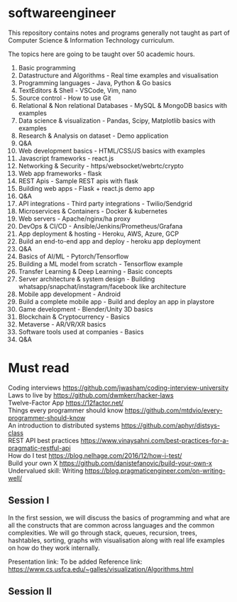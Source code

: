 # softwareengineer
This repository contains notes and programs generally not taught as part of Computer Science &amp; Information Technology curriculum.

The topics here are going to be taught over 50 academic hours. 

1. Basic programming
2. Datastructure and Algorithms - Real time examples and visualisation
3. Programming languages - Java, Python & Go basics
4. TextEditors & Shell - VSCode, Vim, nano
5. Source control - How to use Git 
6. Relational & Non relational Databases - MySQL & MongoDB basics with examples
7. Data science & visualization - Pandas, Scipy, Matplotlib basics with examples
8. Research & Analysis on dataset - Demo application
9. Q&A
10. Web development basics - HTML/CSS/JS basics with examples
11. Javascript frameworks - react.js 
12. Networking & Security - https/websocket/webrtc/crypto
13. Web app frameworks - flask 
14. REST Apis - Sample REST apis with flask
15. Building web apps - Flask + react.js demo app
16. Q&A
17. API integrations - Third party integrations - Twilio/Sendgrid
18. Microservices & Containers - Docker & kubernetes
19. Web servers - Apache/nginx/ha proxy
20. DevOps & CI/CD - Ansible/Jenkins/Prometheus/Grafana
21. App deployment & hosting - Heroku, AWS, Azure, GCP
22. Build an end-to-end app and deploy - heroku app deployment
23. Q&A
24. Basics of AI/ML - Pytorch/Tensorflow
25. Building a ML model from scratch - Tensorflow example
26. Transfer Learning & Deep Learning - Basic concepts
27. Server architecture & system design - Building whatsapp/snapchat/instagram/facebook like architecture 
28. Mobile app development - Android
29. Build a complete mobile app - Build and deploy an app in playstore
30. Game development - Blender/Unity 3D basics
31. Blockchain & Cryptocurrency - Basics
32. Metaverse - AR/VR/XR basics
33. Software tools used at companies - Basics
34. Q&A

# Must read

Coding interviews https://github.com/jwasham/coding-interview-university <br/>
Laws to live by https://github.com/dwmkerr/hacker-laws <br/>
Twelve-Factor App https://12factor.net/ <br/>
Things every programmer should know https://github.com/mtdvio/every-programmer-should-know <br/>
An introduction to distributed systems https://github.com/aphyr/distsys-class <br/>
REST API best practices https://www.vinaysahni.com/best-practices-for-a-pragmatic-restful-api <br/>
How do I test https://blog.nelhage.com/2016/12/how-i-test/ <br/>
Build your own X https://github.com/danistefanovic/build-your-own-x <br/>
Undervalued skill: Writing https://blog.pragmaticengineer.com/on-writing-well/ <br/>


## Session I

In the first session, we will discuss the basics of programming and what are all the constructs that are common across languages and the common complexities. We will go through stack, queues, recursion, trees, hashtables, sorting, graphs with visualisation along with real life examples on how do they work internally. 

Presentation link: To be added
Reference link: https://www.cs.usfca.edu/~galles/visualization/Algorithms.html

## Session II









